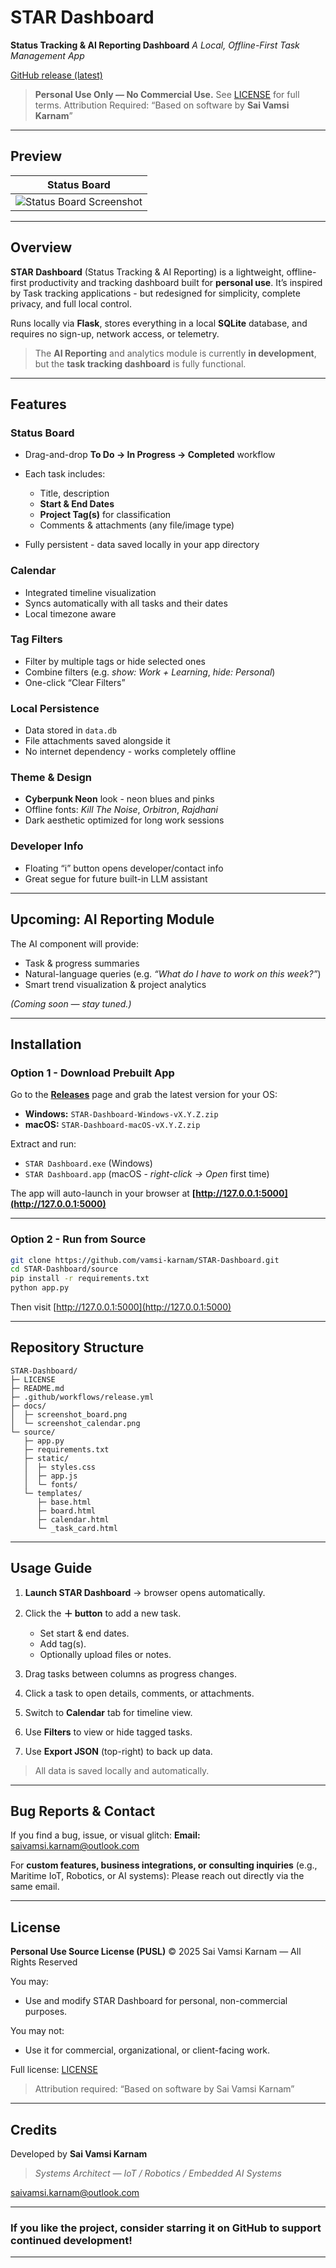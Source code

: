 # STAR Dashboard

**Status Tracking & AI Reporting Dashboard**
*A Local, Offline-First Task Management App*

[GitHub release (latest)](https://github.com/vamsi-karnam/STAR-Dashboard/releases/tag/v1.0)

> **Personal Use Only — No Commercial Use.**
> See [LICENSE](https://github.com/vamsi-karnam/STAR-Dashboard?tab=License-1-ov-file) for full terms.
> Attribution Required: “Based on software by **Sai Vamsi Karnam**”

---

## Preview

| Status Board                                          |
| ----------------------------------------------------- | 
| ![Status Board Screenshot](docs/image.png) |

---

## Overview

**STAR Dashboard** (Status Tracking & AI Reporting) is a lightweight, offline-first productivity and tracking dashboard built for **personal use**.
It’s inspired by Task tracking applications - but redesigned for simplicity, complete privacy, and full local control.

Runs locally via **Flask**, stores everything in a local **SQLite** database, and requires no sign-up, network access, or telemetry.

> The **AI Reporting** and analytics module is currently **in development**, but the **task tracking dashboard** is fully functional.

---

## Features

### Status Board

* Drag-and-drop **To Do → In Progress → Completed** workflow
* Each task includes:

  * Title, description
  * **Start & End Dates**
  * **Project Tag(s)** for classification
  * Comments & attachments (any file/image type)
* Fully persistent - data saved locally in your app directory

### Calendar

* Integrated timeline visualization
* Syncs automatically with all tasks and their dates
* Local timezone aware

### Tag Filters

* Filter by multiple tags or hide selected ones
* Combine filters (e.g. *show: Work + Learning*, *hide: Personal*)
* One-click “Clear Filters”

### Local Persistence

* Data stored in `data.db`
* File attachments saved alongside it
* No internet dependency - works completely offline

### Theme & Design

* **Cyberpunk Neon** look - neon blues and pinks
* Offline fonts: *Kill The Noise*, *Orbitron*, *Rajdhani*
* Dark aesthetic optimized for long work sessions

### Developer Info

* Floating “i” button opens developer/contact info
* Great segue for future built-in LLM assistant

---

## Upcoming: AI Reporting Module

The AI component will provide:

* Task & progress summaries
* Natural-language queries (e.g. *“What do I have to work on this week?”*)
* Smart trend visualization & project analytics

*(Coming soon — stay tuned.)*

---

## Installation

### Option 1 - Download Prebuilt App

Go to the [**Releases**](https://github.com/vamsi-karnam/STAR-Dashboard/releases) page and grab the latest version for your OS:

* **Windows:** `STAR-Dashboard-Windows-vX.Y.Z.zip`
* **macOS:** `STAR-Dashboard-macOS-vX.Y.Z.zip`

Extract and run:

* `STAR Dashboard.exe` (Windows)
* `STAR Dashboard.app` (macOS - *right-click → Open* first time)

The app will auto-launch in your browser at
**[http://127.0.0.1:5000](http://127.0.0.1:5000)**

---

### Option 2 - Run from Source

```bash
git clone https://github.com/vamsi-karnam/STAR-Dashboard.git
cd STAR-Dashboard/source
pip install -r requirements.txt
python app.py
```

Then visit [http://127.0.0.1:5000](http://127.0.0.1:5000)

---

## Repository Structure

```
STAR-Dashboard/
├─ LICENSE
├─ README.md
├─ .github/workflows/release.yml
├─ docs/
│  ├─ screenshot_board.png
│  └─ screenshot_calendar.png
└─ source/
   ├─ app.py
   ├─ requirements.txt
   ├─ static/
   │  ├─ styles.css
   │  ├─ app.js
   │  └─ fonts/
   └─ templates/
      ├─ base.html
      ├─ board.html
      ├─ calendar.html
      └─ _task_card.html
```

---

## Usage Guide

1. **Launch STAR Dashboard** → browser opens automatically.
2. Click the **＋ button** to add a new task.

   * Set start & end dates.
   * Add tag(s).
   * Optionally upload files or notes.
3. Drag tasks between columns as progress changes.
4. Click a task to open details, comments, or attachments.
5. Switch to **Calendar** tab for timeline view.
6. Use **Filters** to view or hide tagged tasks.
7. Use **Export JSON** (top-right) to back up data.

> All data is saved locally and automatically.

---

## Bug Reports & Contact

If you find a bug, issue, or visual glitch:
**Email:** [saivamsi.karnam@outlook.com](mailto:saivamsi.karnam@outlook.com)

For **custom features, business integrations, or consulting inquiries** (e.g., Maritime IoT, Robotics, or AI systems):
Please reach out directly via the same email.

---

## License

**Personal Use Source License (PUSL)**
© 2025 Sai Vamsi Karnam — All Rights Reserved

You may:

* Use and modify STAR Dashboard for personal, non-commercial purposes.

You may not:

* Use it for commercial, organizational, or client-facing work.

Full license: [LICENSE](https://github.com/vamsi-karnam/STAR-Dashboard?tab=License-1-ov-file)

> Attribution required: “Based on software by Sai Vamsi Karnam”

---

## Credits

Developed by **Sai Vamsi Karnam**

> *Systems Architect — IoT / Robotics / Embedded AI Systems*

[saivamsi.karnam@outlook.com](mailto:saivamsi.karnam@outlook.com)

---

### If you like the project, consider starring it on GitHub to support continued development!

---
